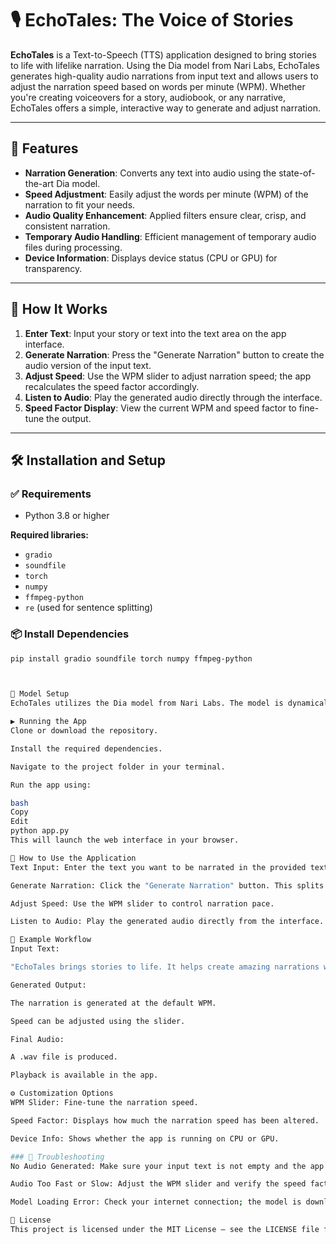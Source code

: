 # 🎙️ EchoTales: The Voice of Stories

**EchoTales** is a Text-to-Speech (TTS) application designed to bring stories to life with lifelike narration. Using the Dia model from Nari Labs, EchoTales generates high-quality audio narrations from input text and allows users to adjust the narration speed based on words per minute (WPM). Whether you're creating voiceovers for a story, audiobook, or any narrative, EchoTales offers a simple, interactive way to generate and adjust narration.

---

## 🚀 Features

- **Narration Generation**: Converts any text into audio using the state-of-the-art Dia model.
- **Speed Adjustment**: Easily adjust the words per minute (WPM) of the narration to fit your needs.
- **Audio Quality Enhancement**: Applied filters ensure clear, crisp, and consistent narration.
- **Temporary Audio Handling**: Efficient management of temporary audio files during processing.
- **Device Information**: Displays device status (CPU or GPU) for transparency.

---

## 🔧 How It Works

1. **Enter Text**: Input your story or text into the text area on the app interface.
2. **Generate Narration**: Press the "Generate Narration" button to create the audio version of the input text.
3. **Adjust Speed**: Use the WPM slider to adjust narration speed; the app recalculates the speed factor accordingly.
4. **Listen to Audio**: Play the generated audio directly through the interface.
5. **Speed Factor Display**: View the current WPM and speed factor to fine-tune the output.

---

## 🛠 Installation and Setup

### ✅ Requirements

- Python 3.8 or higher

**Required libraries:**

- `gradio`
- `soundfile`
- `torch`
- `numpy`
- `ffmpeg-python`
- `re` (used for sentence splitting)

### 📦 Install Dependencies

```bash
pip install gradio soundfile torch numpy ffmpeg-python



📁 Model Setup
EchoTales utilizes the Dia model from Nari Labs. The model is dynamically loaded when you run the application.

▶️ Running the App
Clone or download the repository.

Install the required dependencies.

Navigate to the project folder in your terminal.

Run the app using:

bash
Copy
Edit
python app.py
This will launch the web interface in your browser.

📘 How to Use the Application
Text Input: Enter the text you want to be narrated in the provided text box.

Generate Narration: Click the "Generate Narration" button. This splits the text into sentences, processes them in batches, and generates audio for each.

Adjust Speed: Use the WPM slider to control narration pace.

Listen to Audio: Play the generated audio directly from the interface.

📝 Example Workflow
Input Text:

"EchoTales brings stories to life. It helps create amazing narrations with just a few clicks."

Generated Output:

The narration is generated at the default WPM.

Speed can be adjusted using the slider.

Final Audio:

A .wav file is produced.

Playback is available in the app.

⚙️ Customization Options
WPM Slider: Fine-tune the narration speed.

Speed Factor: Displays how much the narration speed has been altered.

Device Info: Shows whether the app is running on CPU or GPU.

### 🧰 Troubleshooting
No Audio Generated: Make sure your input text is not empty and the app is running correctly.

Audio Too Fast or Slow: Adjust the WPM slider and verify the speed factor.

Model Loading Error: Check your internet connection; the model is downloaded dynamically.

📄 License
This project is licensed under the MIT License – see the LICENSE file for details.
